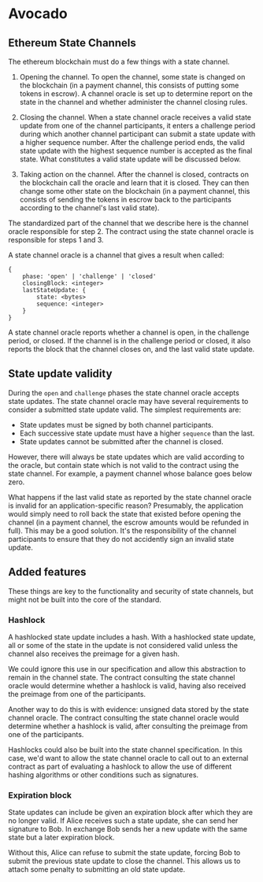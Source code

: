 # Avocado
## Ethereum State Channels

The ethereum blockchain must do a few things with a state channel. 

1. Opening the channel. To open the channel, some state is changed on the blockchain (in a payment channel, this consists of putting some tokens in escrow). A channel oracle is set up to determine report on the state in the channel and whether administer the channel closing rules.

2. Closing the channel. When a state channel oracle receives a valid state update from one of the channel participants, it enters a challenge period during which another channel participant can submit a state update with a higher sequence number. After the challenge period ends, the valid state update with the highest sequence number is accepted as the final state. What constitutes a valid state update will be discussed below.  

3. Taking action on the channel. After the channel is closed, contracts on the blockchain call the oracle and learn that it is closed. They can then change some other state on the blockchain (in a payment channel, this consists of sending the tokens in escrow back to the participants according to the channel's last valid state).

The standardized part of the channel that we describe here is the channel oracle responsible for step 2. The contract using the state channel oracle is responsible for steps 1 and 3.

A state channel oracle is a channel that gives a result when called:

```
{
    phase: 'open' | 'challenge' | 'closed'
    closingBlock: <integer>
    lastStateUpdate: {
        state: <bytes>
        sequence: <integer>
    }
}
```

A state channel oracle reports whether a channel is open, in the challenge period, or closed. If the channel is in the challenge period or closed, it also reports the block that the channel closes on, and the last valid state update.

## State update validity
During the `open` and `challenge` phases the state channel oracle accepts state updates. The state channel oracle may have several requirements to consider a submitted state update valid. The simplest requirements are:

- State updates must be signed by both channel participants.
- Each successive state update must have a higher `sequence` than the last.
- State updates cannot be submitted after the channel is closed.

However, there will always be state updates which are valid according to the oracle, but contain state which is not valid to the contract using the state channel. For example, a payment channel whose balance goes below zero.

What happens if the last valid state as reported by the state channel oracle is invalid for an application-specific reason? Presumably, the application would simply need to roll back the state that existed before opening the channel (in a payment channel, the escrow amounts would be refunded in full). This may be a good solution. It's the responsibility of the channel participants to ensure that they do not accidently sign an invalid state update.

## Added features
These things are key to the functionality and security of state channels, but might not be built into the core of the standard. 

### Hashlock
A hashlocked state update includes a hash. With a hashlocked state update, all or some of the state in the update is not considered valid unless the channel also receives the preimage for a given hash. 

We could ignore this use in our specification and allow this abstraction to remain in the channel state. The contract consulting the state channel oracle would determine whether a hashlock is valid, having also received the preimage from one of the participants.

Another way to do this is with evidence: unsigned data stored by the state channel oracle. The contract consulting the state channel oracle would determine whether a hashlock is valid, after consulting the preimage from one of the participants.

Hashlocks could also be built into the state channel specification. In this case, we'd want to allow the state channel oracle to call out to an external contract as part of evaluating a hashlock to allow the use of different hashing algorithms or other conditions such as signatures.

### Expiration block
State updates can include be given an expiration block after which they are no longer valid. If Alice receives such a state update, she can send her signature to Bob. In exchange Bob sends her a new update with the same state but a later expiration block. 

Without this, Alice can refuse to submit the state update, forcing Bob to submit the previous state update to close the channel. This allows us to attach some penalty to submitting an old state update.
